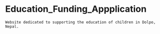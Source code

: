 # Education_Funding_Appplication
```
Website dedicated to supporting the education of children in Dolpo, Nepal.
```

